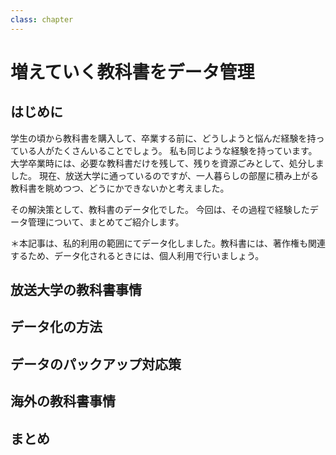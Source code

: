 ```yaml
---
class: chapter
---
```


# 増えていく教科書をデータ管理

## はじめに

学生の頃から教科書を購入して、卒業する前に、どうしようと悩んだ経験を持っている人がたくさんいることでしょう。
私も同じような経験を持っています。大学卒業時には、必要な教科書だけを残して、残りを資源ごみとして、処分しました。
現在、放送大学に通っているのですが、一人暮らしの部屋に積み上がる教科書を眺めつつ、どうにかできないかと考えました。

その解決策として、教科書のデータ化でした。
今回は、その過程で経験したデータ管理について、まとめてご紹介します。

＊本記事は、私的利用の範囲にてデータ化しました。教科書には、著作権も関連するため、データ化されるときには、個人利用で行いましょう。

## 放送大学の教科書事情


## データ化の方法

## 

## データのパックアップ対応策


## 海外の教科書事情


## まとめ